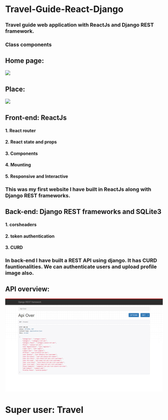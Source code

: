 # Travel-Guide-React-Django
### Travel guide web application with ReactJs and Django REST framework.
### Class components
## Home page:
![](GIF/home.gif)
## Place:
![](GIF/place.gif)
## Front-end: ReactJs
#### 1. React router
#### 2. React state and props
#### 3. Components 
#### 4. Mounting 
#### 5. Responsive and Interactive
### This was my first website I have built in ReactJs along with Django REST frameworks. 
## Back-end: Django REST frameworks and SQLite3
#### 1. corsheaders
#### 2. token authentication 
#### 3. CURD

### In back-end I have built a REST API using django. It has CURD fauntionalities. We can authenticate users and upload profile image also.
## API overview:
![](Screen-shots/api_overview.png)

# Super user: Travel
